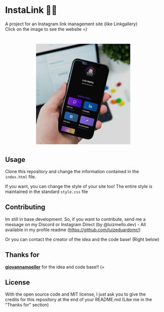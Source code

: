 # InstaLink 👨‍💻
A project for an Instagram link management site (like Linkgallery) </br>
Click on the image to see the website =)

<h1 align="center">
    <a href="https://luizmellolinks.vercel.app/" target="_blank">
        <img alt="website printscreen" title="#instalink" src="github_assets/screenmobile.png" />
    <a/>
</h1>

## Usage

Clone this repository and change the information contained in the `index.html` file.

If you want, you can change the style of your site too! The entire style is maintained in the standard `style.css` file

## Contributing
Im still in base development. So, if you want to contribute, send me a message on my Discord or Instagram Direct (by @luizmello.dev) - All available in my profile readme (https://github.com/luizeduardomr/)

Or you can contact the creator of the idea and the code base! (Right below)
## Thanks for

 [**giovannamoeller**](https://github.com/giovannamoeller) for the idea and code base!! (=

## License
With the open source code and MIT license, I just ask you to give the credits for this repository at the end of your README.md (Like me in the "Thanks for" section)
